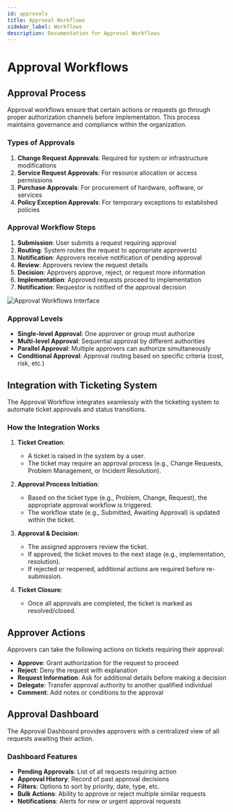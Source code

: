 ```yaml
---
id: approvals
title: Approval Workflows
sidebar_label: Workflows
description: Documentation for Approval Workflows
---
```


# Approval Workflows

## Approval Process

Approval workflows ensure that certain actions or requests go through proper authorization channels before implementation. This process maintains governance and compliance within the organization.

### Types of Approvals

1. **Change Request Approvals**: Required for system or infrastructure modifications
2. **Service Request Approvals**: For resource allocation or access permissions
3. **Purchase Approvals**: For procurement of hardware, software, or services
4. **Policy Exception Approvals**: For temporary exceptions to established policies

### Approval Workflow Steps

1. **Submission**: User submits a request requiring approval
2. **Routing**: System routes the request to appropriate approver(s)
3. **Notification**: Approvers receive notification of pending approval
4. **Review**: Approvers review the request details
5. **Decision**: Approvers approve, reject, or request more information
6. **Implementation**: Approved requests proceed to implementation
7. **Notification**: Requestor is notified of the approval decision

![Approval Workflows Interface](/img/Helpdesk/Approval_Workflows.png)

### Approval Levels

- **Single-level Approval**: One approver or group must authorize
- **Multi-level Approval**: Sequential approval by different authorities
- **Parallel Approval**: Multiple approvers can authorize simultaneously
- **Conditional Approval**: Approval routing based on specific criteria (cost, risk, etc.)

## Integration with Ticketing System

The Approval Workflow integrates seamlessly with the ticketing system to automate ticket approvals and status transitions.

### How the Integration Works

1. **Ticket Creation**:
   - A ticket is raised in the system by a user.
   - The ticket may require an approval process (e.g., Change Requests, Problem Management, or Incident Resolution).

2. **Approval Process Initiation**:
   - Based on the ticket type (e.g., Problem, Change, Request), the appropriate approval workflow is triggered.
   - The workflow state (e.g., Submitted, Awaiting Approval) is updated within the ticket.

3. **Approval & Decision**:
   - The assigned approvers review the ticket.
   - If approved, the ticket moves to the next stage (e.g., implementation, resolution).
   - If rejected or reopened, additional actions are required before re-submission.

4. **Ticket Closure**:
   - Once all approvals are completed, the ticket is marked as resolved/closed.

## Approver Actions

Approvers can take the following actions on tickets requiring their approval:

- **Approve**: Grant authorization for the request to proceed
- **Reject**: Deny the request with explanation
- **Request Information**: Ask for additional details before making a decision
- **Delegate**: Transfer approval authority to another qualified individual
- **Comment**: Add notes or conditions to the approval

## Approval Dashboard

The Approval Dashboard provides approvers with a centralized view of all requests awaiting their action.

### Dashboard Features

- **Pending Approvals**: List of all requests requiring action
- **Approval History**: Record of past approval decisions
- **Filters**: Options to sort by priority, date, type, etc.
- **Bulk Actions**: Ability to approve or reject multiple similar requests
- **Notifications**: Alerts for new or urgent approval requests
